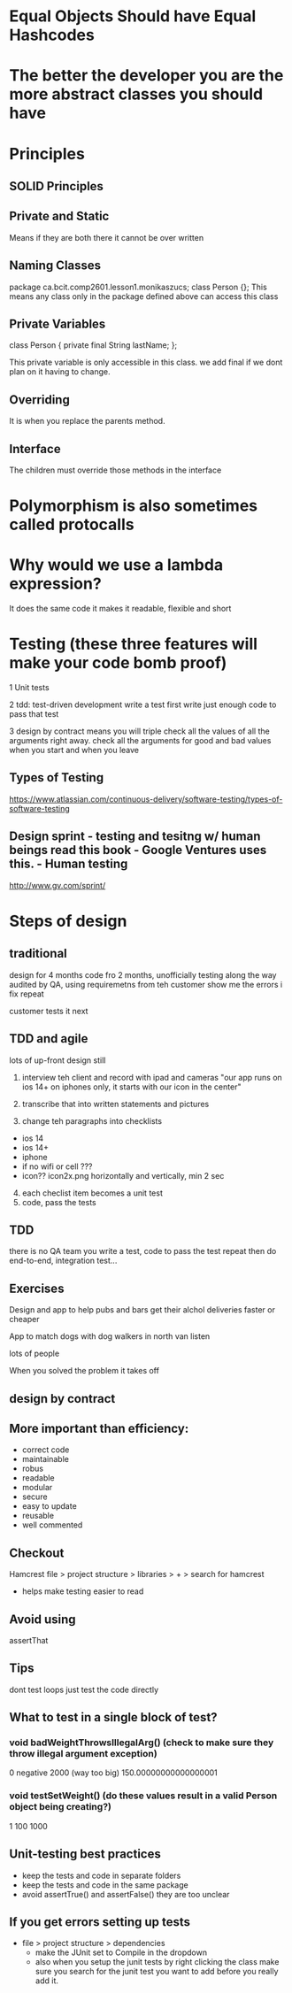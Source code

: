 # Equal Objects Should have Equal Hashcodes

# The better the developer you are the more abstract classes you should have

# Principles
## SOLID Principles



## Private and Static
Means if they are both there it cannot be over written

## Naming Classes
package ca.bcit.comp2601.lesson1.monikaszucs;
class Person {};
This means any class only in the package defined above can access this class

## Private Variables
class Person {
    private final String lastName;
};

This private variable is only accessible in this class. we add final if we dont plan on it having to change.

## Overriding
It is when you replace the parents method. 

## Interface
The children must override those methods in the interface

# Polymorphism is also sometimes called protocalls

# Why would we use a lambda expression?
It does the same code it makes it readable, flexible and short

# Testing (these three features will make your code bomb proof)
1 Unit tests

2 tdd: test-driven development
write a test first
write just enough code to pass that test

3 design by contract
means you will triple check all the values of all the arguments right away. check all the arguments for good and bad values when you start and when you leave

## Types of Testing
https://www.atlassian.com/continuous-delivery/software-testing/types-of-software-testing

## Design sprint - testing and tesitng w/ human beings read this book - Google Ventures uses this. - Human testing
http://www.gv.com/sprint/

# Steps of design
## traditional
design for 4 months
code fro 2 months, unofficially testing along the way
audited by QA, using requiremetns from teh customer show me the errors
i fix repeat

customer tests it next

## TDD and agile
lots of up-front design still

1. interview teh client and record with ipad and cameras
"our app runs on ios 14+ on iphones only, it starts with our icon in the center"

2. transcribe that into written statements and pictures 
3. change teh paragraphs into checklists 
- ios 14
- ios 14+
- iphone
- if no wifi  or cell ???
- icon?? icon2x.png horizontally and vertically, min 2 sec

4. each checlist item becomes a unit test
5. code, pass the tests

## TDD
there is no QA team
you write a test, code to pass the test
repeat
then do end-to-end, integration test...

## Exercises 
Design and app to help pubs and bars get their alchol deliveries faster or cheaper

App to match dogs with dog walkers in north van
listen

lots of people

When you solved the problem it takes off 

## design by contract

## More important than efficiency:
- correct code
- maintainable
- robus
- readable
- modular
- secure
- easy to update
- reusable
- well commented


## Checkout
Hamcrest
file > project structure > libraries > + > search for hamcrest
- helps make testing easier to read

## Avoid using
assertThat

## Tips
dont test loops just test the code directly

## What to test in a single block of test?
### void badWeightThrowsIllegalArg()  (check to make sure they throw illegal argument exception)
0
negative
2000 (way too big)
150.00000000000000001

### void testSetWeight() (do these values result in a valid Person object being creating?)
1
100
1000

## Unit-testing best practices
- keep the tests and code in separate folders
- keep the tests and code in the same package
- avoid assertTrue() and assertFalse() they are too unclear

## If you get errors setting up tests
- file > project structure > dependencies
  - make the JUnit set to Compile in the dropdown
  - also when you setup the junit tests by right clicking the class make sure you search for the junit test you want to add before you really add it.